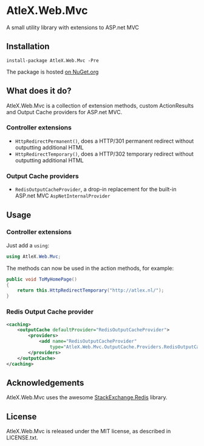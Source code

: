 # AtleX.Web.Mvc

A small utility library with extensions to ASP.net MVC

## Installation

```
install-package AtleX.Web.Mvc -Pre
```

The package is hosted [on NuGet.org](https://www.nuget.org/packages/AtleX.Web.Mvc/)

## What does it do?

AtleX.Web.Mvc is a collection of extension methods, custom ActionResults and Output Cache
providers for ASP.net MVC.

### Controller extensions

* `HttpRedirectPermanent()`, does a HTTP/301 permanent redirect without outputting additional HTML
* `HttpRedirectTemporary()`, does a HTTP/302 temporary redirect without outputting additional HTML

### Output Cache providers

* `RedisOutputCacheProvider`, a drop-in replacement for the built-in ASP.net MVC `AspNetInternalProvider`

## Usage

### Controller extensions

Just add a `using`:

```csharp
using AtleX.Web.Mvc;
```

The methods can now be used in the action methods, for example:

```csharp
public void ToMyHomePage()
{
    return this.HttpRedirectTemporary("http://atlex.nl/");
}
```

### Redis Output Cache provider

```xml
<caching> 
    <outputCache defaultProvider="RedisOutputCacheProvider"> 
        <providers> 
            <add name="RedisOutputCacheProvider" 
                type="AtleX.Web.Mvc.OutputCache.Providers.RedisOutputCacheProvider, AtleX.Web.Mvc" /> 
        </providers> 
    </outputCache>
</caching>
```

## Acknowledgements

AtleX.Web.Mvc uses the awesome [StackExchange.Redis](https://github.com/StackExchange/StackExchange.Redis/) library.

## License

AtleX.Web.Mvc is released under the MIT license, as described in LICENSE.txt.